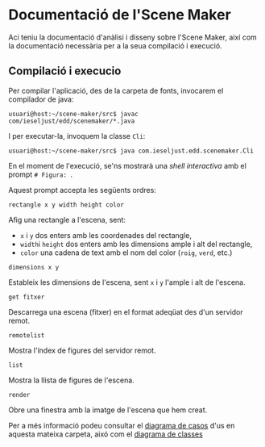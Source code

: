 # Documentació de l'Scene Maker

Aci teniu la documentació d'anàlisi i disseny sobre l'Scene Maker, així com la documentació necessària per a la seua compilació i execució.

## Compilació i execucio

Per compilar l'aplicació, des de la carpeta de fonts, invocarem el compilador de java:

```
usuari@host:~/scene-maker/src$ javac com/ieseljust/edd/scenemaker/*.java
```

I per executar-la, invoquem la classe `Cli`:

```
usuari@host:~/scene-maker/src$ java com.ieseljust.edd.scenemaker.Cli
```

En el moment de l'execució, se'ns mostrarà una *shell interactiva* amb el prompt `# Figura: `.

Aquest prompt accepta les següents ordres:

```
rectangle x y width height color
```

Afig una rectangle a l'escena, sent:

* `x` i `y` dos enters amb les coordenades del rectangle,
* `width`i `height` dos enters amb les dimensions ample i alt del rectangle,
* `color` una cadena de text amb el nom del color (`roig`, `verd`, etc.)


```
dimensions x y
```

Estableix les dimensions de l'escena, sent `x` i `y` l'ample i alt de l'escena.

```
get fitxer
```

Descarrega una escena (fitxer) en el format adeqüat des d'un servidor remot.

```
remotelist
```

Mostra l'índex de figures del servidor remot.

```
list
```
                
Mostra la llista de figures de l'escena.

```
render
```

Obre una finestra amb la imatge de l'escena que hem creat.

Per a més informació podeu consultar el [diagrama de casos](casos_us.md) d'us en aquesta mateixa carpeta, aixó com el [diagrama de classes](diagrama_classes.md)